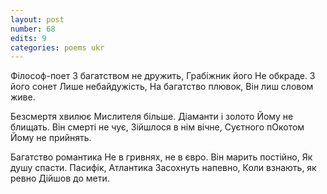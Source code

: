 ```yaml
---
layout: post
number: 68
edits: 9
categories: poems ukr
---
```


Філософ-поет
З багатством не дружить,
Грабіжник його 
Не обкраде.
З його сонет 
Лише небайдужість,
На багатство плювок,
Він лиш словом живе. 

Безсмертя хвилює 
Мислителя більше. 
Діаманти і золото 
Йому не блищать. 
Він смерті не чує, 
Зійшлося в нім вічне, 
Суєтного пОкотом
Йому не прийнять.

Багатство романтика 
Не в гривнях, не в євро. 
Він марить постійно, 
Як душу спасти. 
Пасифік, Атлантика
Засохнуть напевно, 
Коли взнають, як ревно
Дійшов до мети.
